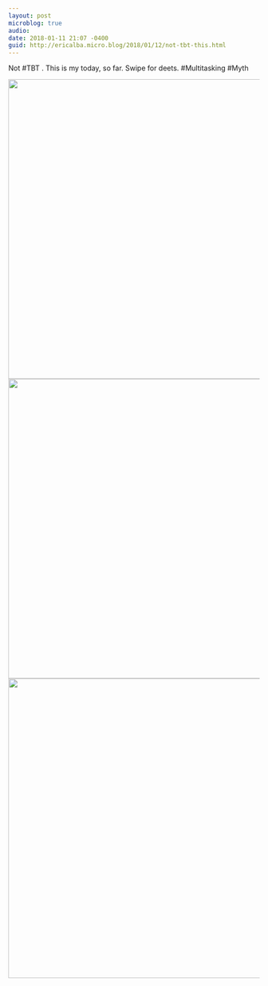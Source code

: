 ```yaml
---
layout: post
microblog: true
audio: 
date: 2018-01-11 21:07 -0400
guid: http://ericalba.micro.blog/2018/01/12/not-tbt-this.html
---
```

Not #TBT . This is my today, so far. Swipe for deets. #Multitasking #Myth

<img src="http://micro.ericalba.com/uploads/2018/32eb0a66e5.jpg" width="600" height="600" /><img src="http://micro.ericalba.com/uploads/2018/882ac5a45d.jpg" width="600" height="600" /><img src="http://micro.ericalba.com/uploads/2018/bce3cc230a.jpg" width="600" height="600" />
